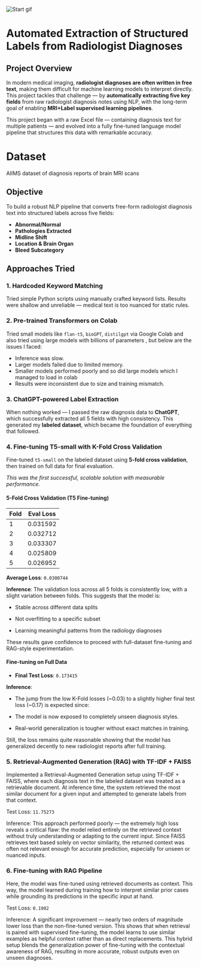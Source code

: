 ![Start gif](./images/start.gif "brain_scan")

# Automated Extraction of Structured Labels from Radiologist Diagnoses

## Project Overview

In modern medical imaging, **radiologist diagnoses are often written in free text**, making them difficult for machine learning models to interpret directly. This project tackles that challenge — by **automatically extracting five key fields** from raw radiologist diagnosis notes using NLP, with the long-term goal of enabling **MRI+Label supervised learning pipelines**.

This project began with a raw Excel file — containing diagnosis text for multiple patients — and evolved into a fully fine-tuned language model pipeline that structures this data with remarkable accuracy.

# Dataset 

AIIMS dataset of diagnosis reports of brain MRI scans


## Objective

To build a robust NLP pipeline that converts free-form radiologist diagnosis text into structured labels across five fields:

- **Abnormal/Normal**
- **Pathologies Extracted**
- **Midline Shift**
- **Location & Brain Organ**
- **Bleed Subcategory**


## Approaches Tried

### 1. **Hardcoded Keyword Matching**
Tried simple Python scripts using manually crafted keyword lists. Results were shallow and unreliable — medical text is too nuanced for static rules.


### 2. **Pre-trained Transformers on Colab**
Tried small models like `flan-t5`, `bioGPT`, `distilgpt` via Google Colab and also tried using large models with billions of parameters , but below are the issues I faced: 

- Inference was slow.
- Larger models failed due to limited memory.
- Smaller models performed poorly and so did large models which I managed to load in colab
- Results were inconsistent due to size and training mismatch.


### 3.  **ChatGPT-powered Label Extraction**
When nothing worked — I passed the raw diagnosis data to **ChatGPT**, which successfully extracted all 5 fields with high consistency. This generated my **labeled dataset**, which became the foundation of everything that followed.


### 4. **Fine-tuning T5-small with K-Fold Cross Validation**
Fine-tuned `t5-small` on the labeled dataset using **5-fold cross validation**, then trained on full data for final evaluation.

*This was the first successful, scalable solution with measurable performance.*


#### 5-Fold Cross Validation (T5 Fine-tuning)

| Fold | Eval Loss |
|------|-----------|
| 1    |0.031592|
| 2    |0.032712|
| 3    |0.033307|
| 4    |0.025809|
| 5    |0.026952|

**Average Loss**: `0.0300744`

**Inference**:
The validation loss across all 5 folds is consistently low, with a slight variation between folds. This suggests that the model is:

- Stable across different data splits

- Not overfitting to a specific subset

- Learning meaningful patterns from the radiology diagnoses

These results gave confidence to proceed with full-dataset fine-tuning and RAG-style experimentation.


#### Fine-tuning on Full Data 

- **Final Test Loss**: `0.173415`

**Inference**:
- The jump from the low K-Fold losses (~0.03) to a slightly higher final test loss (~0.17) is expected since:

- The model is now exposed to completely unseen diagnosis styles.

- Real-world generalization is tougher without exact matches in training.

Still, the loss remains quite reasonable showing that the model has generalized decently to new radiologist reports after full training.

### 5. **Retrieval-Augmented Generation (RAG) with TF-IDF + FAISS**
Implemented a Retrieval-Augmented Generation setup using TF-IDF + FAISS, where each diagnosis text in the labeled dataset was treated as a retrievable document. At inference time, the system retrieved the most similar document for a given input and attempted to generate labels from that context.

Test Loss: `11.75273`

Inference:
This approach performed poorly — the extremely high loss reveals a critical flaw: the model relied entirely on the retrieved context without truly understanding or adapting to the current input. Since FAISS retrieves text based solely on vector similarity, the returned context was often not relevant enough for accurate prediction, especially for unseen or nuanced inputs.


### 6. **Fine-tuning with RAG Pipeline**
Here, the model was fine-tuned using retrieved documents as context. This way, the model learned during training how to interpret similar prior cases while grounding its predictions in the specific input at hand.

Test Loss: `0.1902`

Inference:
A significant improvement — nearly two orders of magnitude lower loss than the non-fine-tuned version. This shows that when retrieval is paired with supervised fine-tuning, the model learns to use similar examples as helpful context rather than as direct replacements.
This hybrid setup blends the generalization power of fine-tuning with the contextual awareness of RAG, resulting in more accurate, robust outputs even on unseen diagnoses.

